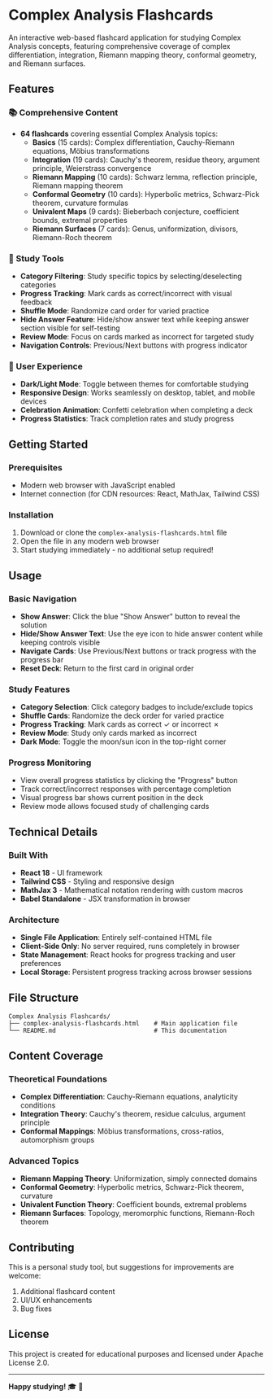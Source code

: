 # Complex Analysis Flashcards

An interactive web-based flashcard application for studying Complex Analysis concepts, featuring comprehensive coverage of complex differentiation, integration, Riemann mapping theory, conformal geometry, and Riemann surfaces.

## Features

### 📚 Comprehensive Content
- **64 flashcards** covering essential Complex Analysis topics:
  - **Basics** (15 cards): Complex differentiation, Cauchy-Riemann equations, Möbius transformations
  - **Integration** (19 cards): Cauchy's theorem, residue theory, argument principle, Weierstrass convergence
  - **Riemann Mapping** (10 cards): Schwarz lemma, reflection principle, Riemann mapping theorem
  - **Conformal Geometry** (10 cards): Hyperbolic metrics, Schwarz-Pick theorem, curvature formulas
  - **Univalent Maps** (9 cards): Bieberbach conjecture, coefficient bounds, extremal properties
  - **Riemann Surfaces** (7 cards): Genus, uniformization, divisors, Riemann-Roch theorem

### 🎯 Study Tools
- **Category Filtering**: Study specific topics by selecting/deselecting categories
- **Progress Tracking**: Mark cards as correct/incorrect with visual feedback
- **Shuffle Mode**: Randomize card order for varied practice
- **Hide Answer Feature**: Hide/show answer text while keeping answer section visible for self-testing
- **Review Mode**: Focus on cards marked as incorrect for targeted study
- **Navigation Controls**: Previous/Next buttons with progress indicator

### 🌙 User Experience
- **Dark/Light Mode**: Toggle between themes for comfortable studying
- **Responsive Design**: Works seamlessly on desktop, tablet, and mobile devices
- **Celebration Animation**: Confetti celebration when completing a deck
- **Progress Statistics**: Track completion rates and study progress

## Getting Started

### Prerequisites
- Modern web browser with JavaScript enabled
- Internet connection (for CDN resources: React, MathJax, Tailwind CSS)

### Installation
1. Download or clone the `complex-analysis-flashcards.html` file
2. Open the file in any modern web browser
3. Start studying immediately - no additional setup required!

## Usage

### Basic Navigation
- **Show Answer**: Click the blue "Show Answer" button to reveal the solution
- **Hide/Show Answer Text**: Use the eye icon to hide answer content while keeping controls visible
- **Navigate Cards**: Use Previous/Next buttons or track progress with the progress bar
- **Reset Deck**: Return to the first card in original order

### Study Features
- **Category Selection**: Click category badges to include/exclude topics
- **Shuffle Cards**: Randomize the deck order for varied practice
- **Progress Tracking**: Mark cards as correct ✓ or incorrect ✗
- **Review Mode**: Study only cards marked as incorrect
- **Dark Mode**: Toggle the moon/sun icon in the top-right corner

### Progress Monitoring
- View overall progress statistics by clicking the "Progress" button
- Track correct/incorrect responses with percentage completion
- Visual progress bar shows current position in the deck
- Review mode allows focused study of challenging cards

## Technical Details

### Built With
- **React 18** - UI framework
- **Tailwind CSS** - Styling and responsive design
- **MathJax 3** - Mathematical notation rendering with custom macros
- **Babel Standalone** - JSX transformation in browser

### Architecture
- **Single File Application**: Entirely self-contained HTML file
- **Client-Side Only**: No server required, runs completely in browser
- **State Management**: React hooks for progress tracking and user preferences
- **Local Storage**: Persistent progress tracking across browser sessions

## File Structure
```
Complex Analysis Flashcards/
├── complex-analysis-flashcards.html    # Main application file
└── README.md                           # This documentation
```

## Content Coverage

### Theoretical Foundations
- **Complex Differentiation**: Cauchy-Riemann equations, analyticity conditions
- **Integration Theory**: Cauchy's theorem, residue calculus, argument principle
- **Conformal Mappings**: Möbius transformations, cross-ratios, automorphism groups

### Advanced Topics
- **Riemann Mapping Theory**: Uniformization, simply connected domains
- **Conformal Geometry**: Hyperbolic metrics, Schwarz-Pick theorem, curvature
- **Univalent Function Theory**: Coefficient bounds, extremal problems
- **Riemann Surfaces**: Topology, meromorphic functions, Riemann-Roch theorem

## Contributing

This is a personal study tool, but suggestions for improvements are welcome:

1. Additional flashcard content
2. UI/UX enhancements
3. Bug fixes

## License

This project is created for educational purposes and licensed under Apache License 2.0. 

---

**Happy studying!** 🎓 📐
